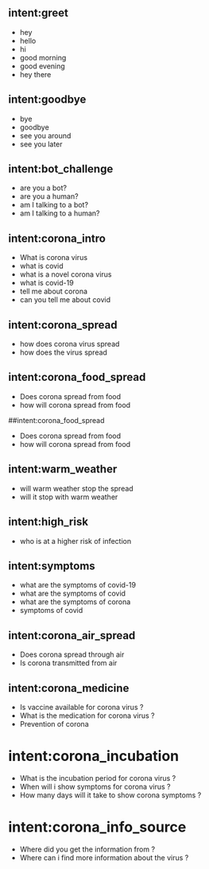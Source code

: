 ## intent:greet
- hey
- hello
- hi
- good morning
- good evening
- hey there

## intent:goodbye
- bye
- goodbye
- see you around
- see you later

## intent:bot_challenge
- are you a bot?
- are you a human?
- am I talking to a bot?
- am I talking to a human?

## intent:corona_intro
- What is corona virus
- what is covid
- what is a novel corona virus
- what is covid-19
- tell me about corona
- can you tell me about covid

## intent:corona_spread
- how does corona virus spread
- how does the virus spread

## intent:corona_food_spread
- Does corona spread from food
- how will corona spread from food

##intent:corona_food_spread
- Does corona spread from food
- how will corona spread from food

## intent:warm_weather
- will warm weather stop the spread
- will it stop with warm weather

## intent:high_risk
- who is at a higher risk of infection

## intent:symptoms
- what are the symptoms of covid-19
- what are the symptoms of covid
- what are the symptoms of corona
- symptoms of covid

## intent:corona_air_spread
- Does corona spread through air
- Is corona transmitted from air

## intent:corona_medicine
- Is vaccine available for corona virus ?
- What is the medication for corona virus ?
- Prevention of corona

# intent:corona_incubation
- What is the incubation period for corona virus ?
- When will i show symptoms for corona virus ?
- How many days will it take to show corona symptoms ?

# intent:corona_info_source
- Where did you get the information from ?
- Where can i find more information about the virus ?



